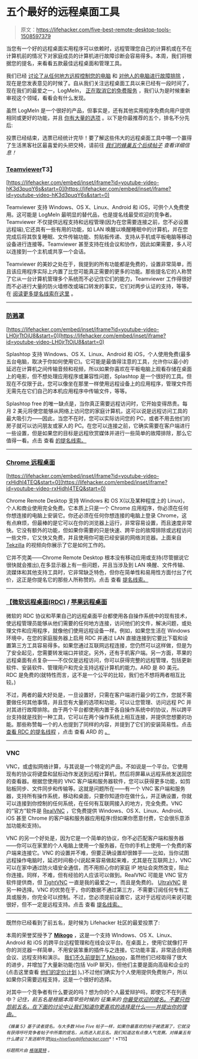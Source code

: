 # 五个最好的远程桌面工具

> 原文：<https://lifehacker.com/five-best-remote-desktop-tools-1508597379>

当您有一个好的远程桌面实用程序可以依赖时，远程管理您自己的计算机或在不在计算机前的情况下对家庭成员的计算机进行故障诊断会容易得多。本周，我们将根据您的提名，来看看五款最佳远程桌面和管理工具。



我们已经 [讨论了从任何地方远程控制您的电脑](https://lifehacker.com/use-your-computer-from-anywhere-a-guide-to-remote-cont-5902654) 和 [对他人的电脑进行故障排除](http://lifehacker.com/how-do-i-troubleshoot-my-parents-pc-remotely-5846072) ，现在是您发表意见的时候了。自从我们关注远程桌面工具以来已经有一段时间了，现在我们的最爱之一，LogMeIn， [正在取消它的免费服务](http://lifehacker.com/remote-desktop-tool-logmein-is-no-longer-free-1505850872) ，我们认为是时候重新审视这个领域，看看会有什么发现。

虽然 LogMeIn 是一个很好的产品，但事实是，还有其他实用程序免费向用户提供相同或更好的功能，并且 [你有大量的选项](https://lifehacker.com/whats-the-best-remote-desktop-tool-1506973784) 。以下是你最推荐的五个，排名不分先后:

投票已经结束，选票已经统计完毕！要了解这些伟大的远程桌面工具中哪一个赢得了生活黑客社区最喜爱的头把交椅，请前往 [*我们的蜂巢五个后续帖子*](https://lifehacker.com/most-popular-remote-desktop-tool-teamviewer-1511020644) *查看详细信息！*

### [Teamviewer](http://teamviewer.com/)T3】

 [https://lifehacker.com/embed/inset/iframe?id=youtube-video-hK3d3puqY6s&start=0](https://lifehacker.com/embed/inset/iframe?id=youtube-video-hK3d3puqY6s&start=0) 

Teamviewer 支持 Windows、OS X、Linux、Android 和 iOS，可供个人免费使用。这可能是 LogMeIn 最明显的替代品，也是提名线最受欢迎的竞争者。Teamviewer 不仅提供远程支持和远程管理(因为在您需要连接之前，您不必设置远程端),它还具有一些有用的功能，如 LAN 唤醒以唤醒睡眠中的计算机，并在您完成后将其恢复睡眠、文件传输功能、剪贴板传递、支持从手机或平板电脑等移动设备进行连接等。Teamviewer 甚至支持在线会议和协作，因此如果需要，多人可以连接到一个主机或共享一个会话。

Teamviewer 的美妙之处在于，我提到的所有功能都是免费的，设置非常简单，而且该应用程序实际上内置了比您可能真正需要的更多的功能。那些提名它的人称赞了它从一台计算机管理多个系统而不必记住它们的能力，Teamviewer 工作得很好而不必进行大量的防火墙修改或端口转发的事实，它们对两步认证的支持，等等。在 [阅读更多提名线索在这里](https://lifehacker.com/vote-teamviewer-why-aside-from-being-the-obvious-firs-1506986984) 。

* * *

### [防溅罩](http://www.splashtop.com/)

 [https://lifehacker.com/embed/inset/iframe?id=youtube-video-LH0jrTtOjU8&start=0](https://lifehacker.com/embed/inset/iframe?id=youtube-video-LH0jrTtOjU8&start=0) 

Splashtop 支持 Windows、OS X、Linux、Android 和 iOS，个人使用免费(最多五台电脑，取决于你如何使用它)。它可能是最值得注意的工具，允许你以最小的延迟在计算机之间传输音频和视频，所以如果你喜欢在平板电脑上观看存储在桌面上的电影，但不想处理应用程序或兼容性问题，Splashtop 是一个很好的工具。但现在不仅限于此，您可以像坐在那里一样使用远程设备上的应用程序，管理文件而无需先在它们自己的本机应用程序中传输文件，等等。

Splashtop free 的唯一缺点是，当你真正需要远程访问时，它开始变得昂贵。每月 2 美元将使您能够从网络上访问您的家庭计算机，这可以说是远程访问工具的最大吸引力——因此，当您不在时，您可以实际访问您的 PC，或者不用去他们的房子就可以访问朋友或家人的 PC。在您可以连接之前，它确实需要在客户端进行一些设置，但是如果您的目标是远程欣赏媒体并进行一些简单的故障排除，那么它值得一看。点击 查看 [的提名线索。](https://lifehacker.com/1507267011)

* * *

### [Chrome 远程桌面](https://support.google.com/chrome/answer/1649523?hl=en)

 [https://lifehacker.com/embed/inset/iframe?id=youtube-video-rxHidhl4TEQ&start=0](https://lifehacker.com/embed/inset/iframe?id=youtube-video-rxHidhl4TEQ&start=0) 

Chrome Remote Desktop 支持 Windows 和 OS X(以及某种程度上的 Linux)，个人和商业使用完全免费。它本质上只是一个 Chrome 应用程序，你必须在任何你想连接的电脑上安装它。你还必须在任何你想连接的电脑上登录 Chrome，这有点麻烦，但最棒的是它可以在你的浏览器上运行，非常容易设置，而且速度非常快。它没有额外的功能，但如果你需要的只是快速、跨平台的故障排除或远程访问一些文件，它又快又免费，并且使用你可能已经安装的网络浏览器。上面来自 [Tekzilla](http://tekzilla.com/) 的视频向你展示了它是如何工作的。

它并不完美——Chrome Remote Desktop 根本没有移动应用或支持(尽管据说它很快就会推出),在多显示器上有一些问题，并且当涉及到 LAN 唤醒、文件传输、流媒体和其他支持工具时，它非常缺乏特色，但你在简单性和易用性方面付出了代价，这正是你提名它的那些人所称赞的。点击 查看 [提名线索。](https://lifehacker.com/1507233518)

* * *

### [【微软远程桌面(RDC)](http://windows.microsoft.com/en-us/windows7/products/features/remote-desktop-connection) / [苹果远程桌面](http://www.apple.com/remotedesktop/)

微软的 RDC 协议和苹果自己的远程桌面平台都使用各自操作系统中的现有技术，使远程管理员能够从他们需要的任何地方连接，访问他们的文件，解决问题，或处理文件和应用程序，就像他们使用远程设备一样。例如，如果您生活在 Windows 环境中，在您的家庭服务器上启用 RDC 并通过 LAN 直接连接到它要比下载和设置第三方工具容易得多。如果您通过互联网远程连接，您仍然可以这样做，但是为了安全起见，您需要转发端口并锁定。另外，还有手机客户端。另一方面，苹果的远程桌面有点复杂——不仅仅是远程访问，你可以获得完整的远程管理，包括更新软件、安装软件、管理用户和完全支持远程计算机的能力。ARD 是 80 美元。RDC 是免费的(就特性而言，这不是一个公平的比较，我们也不想将两者相互比较。)

不过，两者的最大好处是，一旦设置好，只需在客户端进行最少的工作，您就不需要做任何其他事情，并且您有大量的选项和功能，可以让您管理、访问远程 PC 并对其进行故障排除。由于两个平台都使用内置于各自操作系统中的协议，所以跨平台支持就是找到一种工具，它可以在两个操作系统上相互连接，并提供您想要的功能。那些称赞每一个的人也提到了同样的内容，并提到了它们的安装简易性。点击 [查看 RDC 的提名线程](https://lifehacker.com/1507287660) ，点击 查看 ARD 的 [。](http://lifehacker.com/vote-apple-remote-desktopwhy-if-youre-like-me-mac-us-1507228069)

* * *

### VNC

VNC，或虚拟网络计算，与其说是一个特定的产品，不如说是一个平台。它使用现有的协议将键盘和鼠标动作发送到远程计算机，然后将屏幕从远程系统发送回您的查看器。根据您使用的 VNC 客户端和服务器软件，您可以获得更多功能，如剪贴板同步、文件同步和传输等。这就是问题所在——有一个 VNC 客户端和服务器，支持所有操作系统，移动和桌面，只要你知道你在做什么，并正确设置，你就可以连接到你控制的任何系统，在任何有互联网接入的地方，完全免费。VNC 的“官方”软件是 [RealVNC](http://www.realvnc.com/) ，它免费提供 Windows、OS X、Linux、Android、iOS 甚至 Chrome 的客户端和服务器应用程序(但如果你愿意付费，它会很乐意添加功能和支持)。

VNC 的另一个好处是，因为它是一个简单的协议，你不必匹配客户端和服务器——你可以在家里的个人电脑上使用一个服务器，在你的手机上使用一个免费的客户端来连接它。VNC 的设置并不难，但要正确设置却很棘手——比如，当你试图远程操作电脑时，延迟时间极小(说起来容易做起来难，尤其是在互联网上)，VNC 可以在家中通过防火墙安全通信，而不用担心你的家庭 IP 地址会突然改变，阻止你连接。同样，不难，但有经验的人应该可以做到。RealVNC 可能是 VNC 官方软件提供商，但 [TightVNC](http://www.tightvnc.com/) 一直是我的最爱之一，而且是免费的。 [UltraVNC](http://www.uvnc.com/) 是另一种选择。VNC 的优势在于，你的数据不通过第三方，不需要订阅任何专有工具或服务，你完全可以控制。不过，您必须提前设置它，这对于远程访问来说可能很好，但不一定是远程支持。点击 查看 [提名线索。](https://lifehacker.com/1507247295)

* * *

既然你已经看到了前五名，是时候为 Lifehacker 社区的最爱投票了:

本周的荣誉奖授予了 [**Mikogo**](http://www.mikogo.com/) ，这是一个支持 WIndows、OS X、Linux、Android 和 iOS 的跨平台远程管理和在线会议平台。在桌面上，使用它就像打开你的浏览器一样简单，不用安装笨重的插件与之连接。它功能丰富，非常适合网络会议、远程支持和演示。 [我们不久前提到了 Mikogo](https://lifehacker.com/mikogo-is-a-two-way-desktop-sharing-tool-5681167)，虽然他们已经取得了很大的进步，并增加了大量新功能(包括 VoIP 聊天)，但他们主要是面向高级和企业的(点击这里查看 [他们的定价计划](http://www.mikogo.com/pricing/) )。)不过他们确实为个人使用提供免费账户，所以如果你只需要远程支持，这是一个很好的选择。

对其中一个竞争者有什么要说的吗？想为你的个人最爱辩护吗，即使它不在列表中？*记住，前五名是根据本周早些时候的* *征集来的* [*你最受欢迎的提名。不要只抱怨前五名，在下面的讨论中让我们知道你更喜欢的选择是什么——并提出你的理由。*](https://lifehacker.com/whats-the-best-desktop-video-player-1502667603)

<small>*《蜂巢 5》基于读者提名。与大多数 Hive Five 帖子一样，如果你最喜欢的帖子被遗漏了，它就没有获得呼吁竞争者帖子中所需的提名，从而进入前五名。我们知道这有点像人气竞赛。对蜂巢五有什么建议？发送邮件至*</small>[<small>*tips+hivefive@lifehacker.com*</small>](mailto:tips+hivefive@lifehacker.com)<small>*！*T15】</small>

<small>*标题照片由*</small> [<small>*格瑞莫特*</small>](http://www.flickr.com/photos/gregmote/138474037/) <small>*。*</small>